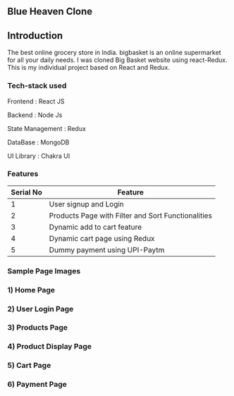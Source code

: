 ## Blue Heaven Clone

## Introduction 

The best online grocery store in India. bigbasket is an online supermarket for all your daily needs. I was cloned Big Basket website using react-Redux.
This is my individual project based on React and Redux.

### Tech-stack used

Frontend : React JS

Backend   : Node Js

State Management : Redux

DataBase   : MongoDB

UI Library : Chakra UI

###  Features

 | Serial No            | Feature                                                              |
| ----------------- | ------------------------------------------------------------------ |
| 1 | User signup and Login |
| 2 | Products Page with Filter and Sort Functionalities |
| 3 | Dynamic add to cart feature |
| 4 | Dynamic cart page using Redux |
| 5 | Dummy payment using UPI-Paytm |

### Sample Page Images

### 1) Home Page

### 2) User Login Page

### 3) Products Page

### 4) Product Display Page

### 5) Cart Page

### 6) Payment Page

